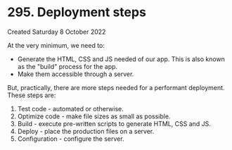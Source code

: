 # 295. Deployment steps
Created Saturday 8 October 2022

At the very minimum, we need to:
- Generate the HTML, CSS and JS needed of our app. This is also known as the "build" process for the app.
- Make them accessible through a server.

But, practically, there are more steps needed for a performant deployment. These steps are:
1. Test code - automated or otherwise.
2. Optimize code - make file sizes as small as possible.
3. Build - execute pre-written scripts to generate HTML, CSS and JS.
4. Deploy - place the production files on a server.
5. Configuration - configure the server.